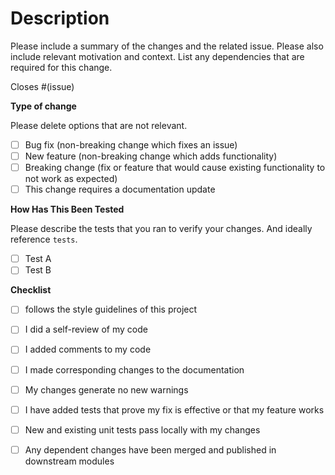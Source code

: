 # Description

Please include a summary of the changes and the related issue. Please also include relevant motivation and context. List any dependencies that are required for this change.

Closes #(issue)

**Type of change**

Please delete options that are not relevant.

- [ ] Bug fix (non-breaking change which fixes an issue)
- [ ] New feature (non-breaking change which adds functionality)
- [ ] Breaking change (fix or feature that would cause existing functionality to not work as expected)
- [ ] This change requires a documentation update

**How Has This Been Tested**

Please describe the tests that you ran to verify your changes. And ideally reference `tests`.

- [ ] Test A
- [ ] Test B

**Checklist**

- [ ] follows the style guidelines of this project
- [ ] I did a self-review of my code
- [ ] I added comments to my code
- [ ] I made corresponding changes to the documentation
- [ ] My changes generate no new warnings
- [ ] I have added tests that prove my fix is effective or that my feature works
- [ ] New and existing unit tests pass locally with my changes
- [ ] Any dependent changes have been merged and published in downstream modules

